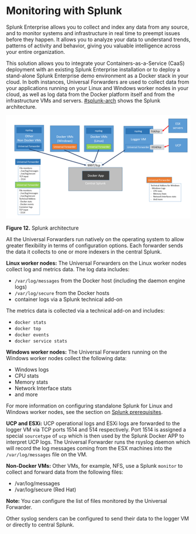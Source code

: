 # Monitoring with Splunk

Splunk Enterprise allows you to collect and index any data from any source, and to monitor systems and infrastructure in real time to preempt issues before they happen. It allows you to analyze your data to understand trends, patterns of activity and behavior, giving you valuable intelligence across your entire organization.

This solution allows you to integrate your Containers-as-a-Service \(CaaS\) deployment with an existing Splunk Enterprise installation or to deploy a stand-alone Splunk Enterprise demo environment as a Docker stack in your cloud. In both instances, Universal Forwarders are used to collect data from your applications running on your Linux and Windows worker nodes in your cloud, as well as log data from the Docker platform itself and from the infrastructure VMs and servers. [\#splunk-arch](#splunk-arch) shows the Splunk architecture.

 ![ "Splunk architecture"][media-splunk-architecture-png] 

**Figure 12.** Splunk architecture

All the Universal Forwarders run natively on the operating system to allow greater flexibility in terms of configuration options. Each forwarder sends the data it collects to one or more indexers in the central Splunk.

**Linux worker nodes:** The Universal Forwarders on the Linux worker nodes collect log and metrics data. The log data includes:

-   `/var/log/messages` from the Docker host \(including the daemon engine logs\)
-   `/var/log/secure` from the Docker hosts
-   container logs via a Splunk technical add-on

The metrics data is collected via a technical add-on and includes:

-   `docker stats`
-   `docker top`
-   `docker events`
-   `docker service stats`

**Windows worker nodes:** The Universal Forwarders running on the Windows worker nodes collect the following data:

-   Windows logs
-   CPU stats
-   Memory stats
-   Network Interface stats
-   and more

For more information on configuring standalone Splunk for Linux and Windows worker nodes, see the section on [Splunk prerequisites](#).

**UCP and ESXi:** UCP operational logs and ESXi logs are forwarded to the logger VM via TCP ports 1514 and 514 respectively. Port 1514 is assigned a special `sourcetype` of `ucp` which is then used by the Splunk Docker APP to interpret UCP logs. The Universal Forwarder runs the rsyslog daemon which will record the log messages coming from the ESX machines into the `/var/log/messages` file on the VM.

**Non-Docker VMs:** Other VMs, for example, NFS, use a Splunk `monitor` to collect and forward data from the following files:

-   /var/log/messages
-   /var/log/secure \(Red Hat\)

**Note:** You can configure the list of files monitored by the Universal Forwarder.

Other syslog senders can be configured to send their data to the logger VM or directly to central Splunk.


[media-splunk-architecture-png]:</media/splunk-architecture.png> "Figure 12. Splunk architecture"


